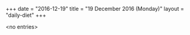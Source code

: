 +++
date = "2016-12-19"
title = "19 December 2016 (Monday)"
layout = "daily-diet"
+++


\<no entries\>

